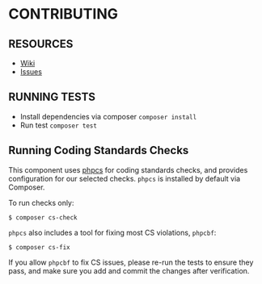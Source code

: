 # CONTRIBUTING

## RESOURCES

- [Wiki](https://github.com/opsway/zohobooks-api/wiki)
- [Issues](https://github.com/opsway/zohobooks-api/issues)

## RUNNING TESTS

- Install dependencies via composer `composer install`
- Run test `composer test`


## Running Coding Standards Checks

This component uses [phpcs](https://github.com/squizlabs/PHP_CodeSniffer) for coding
standards checks, and provides configuration for our selected checks.
`phpcs` is installed by default via Composer.

To run checks only:

```console
$ composer cs-check
```

`phpcs` also includes a tool for fixing most CS violations, `phpcbf`:


```console
$ composer cs-fix
```

If you allow `phpcbf` to fix CS issues, please re-run the tests to ensure
they pass, and make sure you add and commit the changes after verification.
